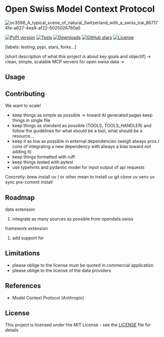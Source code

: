 # Open Swiss Model Context Protocol

![vc3598_A_typical_scene_of_natural_Switzerland_with_a_swiss_trai_867174fe-a627-4ea9-af22-5025026780a5](https://github.com/user-attachments/assets/7f105fa3-1db4-411b-aee4-448e268fc0a6)

[![PyPI version](https://badge.fury.io/py/osmcp.svg)](https://badge.fury.io/py/osmcp)
[![Tests](https://github.com/grll/OpenSwissMCP/actions/workflows/tests.yml/badge.svg)](https://github.com/grll/OpenSwissMCP/actions/workflows/tests.yml)
[![Downloads](https://pepy.tech/badge/osmcp)](https://pepy.tech/project/osmcp)
[![GitHub stars](https://img.shields.io/github/stars/grll/OpenSwissMCP.svg)](https://github.com/grll/OpenSwissMCP/stargazers)
[![License](https://img.shields.io/github/license/grll/OpenSwissMCP.svg)](https://github.com/grll/OpenSwissMCP/blob/main/LICENSE)

[labels: testing, pypi, stars, forks...]

[short description of what this project is about key goals and objectif]
-> clean, simple, scalable MCP servers for open swiss data
->

## Usage

## Contributing

We want to scale!

* keep things as simple as possible -> toward AI generated pages keep things in single file
* keep things as standard as possible (TOOLS, TOOLS_HANDLER) and follow the guidelines for what should be a tool, what should be a resource...
* keep it as low as possible in external dependencies (weigh always pros / cons of integrating a new dependency with always a bias toward not adding it)
* keep things formatted with ruff
* keep things tested with pytest
* use typehints and pydantic model for input output of api requests

Concretly:
brew install uv / or other mean to install uv
git clone
uv venv
uv sync
pre-commit install
## Roadmap

data extension
1. integrate as many sources as possible from opendata.swiss

framework extension
1. add support for 

## Limitations
* please oblige to the license must be quoted in commercial application
* please oblige to the license of the data providers

## References
* Model Context Protocol (Anthropic)

## License

This project is licensed under the MIT License - see the [LICENSE](LICENSE) file for details
